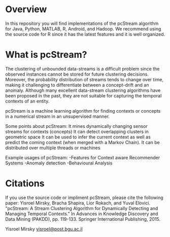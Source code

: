 # Overview
In this repository you will find  implementations of the pcStream algorithm for Java, Python, MATLAB, R, Android, and Hadoop.
We recommend using the source code for R since it has the latest features and it is well organized.

# What is pcStream?
The clustering of unbounded data-streams is a difficult problem since the observed instances cannot be stored for future clustering decisions. Moreover, the probability distribution of streams tends to change over time, making it challenging to differentiate between a concept-drift and an anomaly. Although many excellent data-stream clustering algorithms have been proposed in the past, they are not suitable for capturing the temporal contexts of an entity.
 
pcStream is a machine learning algorithm for finding contexts or concepts in a numerical stream in an unsupervised manner.
 
Some points about pcStream:
It mines dynamically changing sensor streams for  contexts (concepts)
It can detect overlapping clusters in geometric space
It can be used to infer the current context as well as predict the coming context (when merged with a Markov Chain).
It can be distributed over multiple threads or machines
 
Example usages of pcStream:
-Features for Context aware Recommender Systems
-Anomaly detection
-Behavioural Analysis

# Citations
If you use the source code or impliment pcStream, please cite the following paper:
Yisroel Mirsky, Bracha Shapira, Lior Rokach, and Yuval Elovici. "pcStream: A Stream Clustering Algorithm for Dynamically Detecting and Managing Temporal Contexts." In Advances in Knowledge Discovery and Data Mining (PAKDD), pp. 119-133. Springer International Publishing, 2015.

Yisroel Mirsky
yisroel@post.bgu.ac.il

